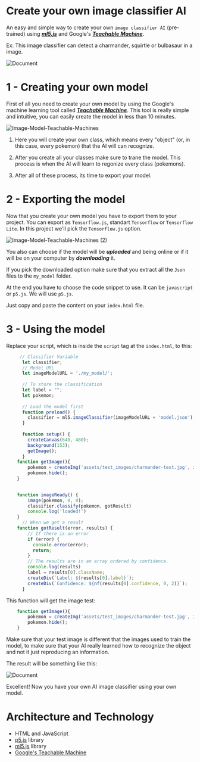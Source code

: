 # Create your own image classifier AI
An easy and simple way to create your own ``image classifier AI`` (pre-trained) using [***ml5.js***](https://learn.ml5js.org/#/reference/image-classifier) and Google's [***Teachable Machine***](https://teachablemachine.withgoogle.com/train/image).

Ex: This image classifier can detect a charmander, squirtle or bulbasaur in a image.

![Document](https://user-images.githubusercontent.com/99638905/159101011-22d52074-46e7-40af-9b56-be0b440828f9.png)

# 1 - Creating your own model

First of all you need to create your own model by using the Google's machine learning tool called [***Teachable Machine***](https://teachablemachine.withgoogle.com/train/image).
This tool is really simple and intuitive, you can easily create the model in less than 10 minutes.

![Image-Model-Teachable-Machines](https://user-images.githubusercontent.com/99638905/159101206-6f305c5c-e937-4635-a66c-fb7492bee222.png)

1. Here you will create your own class, which means every "object" (or, in this case, every pokemon) that the AI will can recognize.

2. After you create all your classes make sure to trane the model. This process is when the AI will learn to regonize every class (pokemons).

3. After all of these process, its time to export your model.

# 2 - Exporting the model

Now that you create your own model you have to export them to your project.
You can export as ``Tensorflow.js``, standart ``Tensorflow`` or ``Tensorflow Lite``. In this project we'll pick the ``Tensorflow.js`` option.

![Image-Model-Teachable-Machines (2)](https://user-images.githubusercontent.com/99638905/159100975-4ce0b566-2125-43f7-93a6-660dabd04d22.png)

You also can choose if the model will be ***uploaded*** and being online or if it will be on your computer by ***downloading*** it.

If you pick the downloaded option make sure that you extract all the ``Json`` files to the ``my_model`` folder.

At the end you have to choose the code snippet to use. It can be ``javascript`` or ``p5.js``. We will use ``p5.js``. 

Just copy and paste the content on your ``index.html`` file.

# 3 - Using the model

Replace your script, which is inside the ``script`` tag at the ``index.html``, to this:

```javascript
     // Classifier Variable
      let classifier;
      // Model URL
      let imageModelURL = './my_model/';
      
      // To store the classification
      let label = "";
      let pokemon;
    
      // Load the model first
      function preload() {
        classifier = ml5.imageClassifier(imageModelURL + 'model.json');
      }
    
      function setup() {
        createCanvas(640, 480);
        background(153);
        getImage();
      }
    function getImage(){
        pokemon = createImg('assets/test_images/charmander-test.jpg', imageReady);
        pokemon.hide();
    }
 

    function imageReady() {
        image(pokemon, 0, 0);
        classifier.classify(pokemon, gotResult)
        console.log('loaded!')
    }
      // When we get a result
    function gotResult(error, results) {
        // If there is an error
        if (error) {
          console.error(error);
          return;
        }
        // The results are in an array ordered by confidence.
        console.log(results)
        label = results[0].className;
        createDiv(`Label: ${results[0].label}`);
        createDiv(`Confidence: ${nf(results[0].confidence, 0, 2)}`);
      }
```

This function will get the image test:
```javascript
    function getImage(){
        pokemon = createImg('assets/test_images/charmander-test.jpg', imageReady);
        pokemon.hide();
    }
```
Make sure that your test image is different that the images used to train the model, to make sure that your AI really learned how to recognize the object and not it just reproducing an information.

The result will be something like this:

![Document](https://user-images.githubusercontent.com/99638905/159101011-22d52074-46e7-40af-9b56-be0b440828f9.png)

Excellent! Now you have your own AI image classifier using your own model.

# Architecture and Technology
- HTML and JavaScript
- [p5.js](https://p5js.org/) library
- [ml5.js](https://learn.ml5js.org/) library
- [Google's Teachable Machine](https://teachablemachine.withgoogle.com/train/image)
